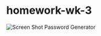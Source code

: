 # homework-wk-3

![Screen Shot Password Generator](https://user-images.githubusercontent.com/100663920/164950989-fe297955-d227-4dc8-9663-fa7e4c2cef3f.png)
